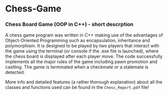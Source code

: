 # Chess-Game
### Chess Board Game (OOP in C++) - short descrption

A chess game program was written in C++ making use of the advantages of Object-Oriented Programming such as encapsulation, inheritance and polymorphism. It is designed to be played by two players that interact with the game using the terminal (or console if the .exe file is launched), where the chess board is displayed after each player move. The code successfully implements all the major rules of the game including pawn promotion and castling. The game is terminated when a checkmate or a stalemate is detected.  


More info and detailed features (a rather thorough explanation) about all the classes and functions used can be found in the `Chess_Report.pdf` file!
